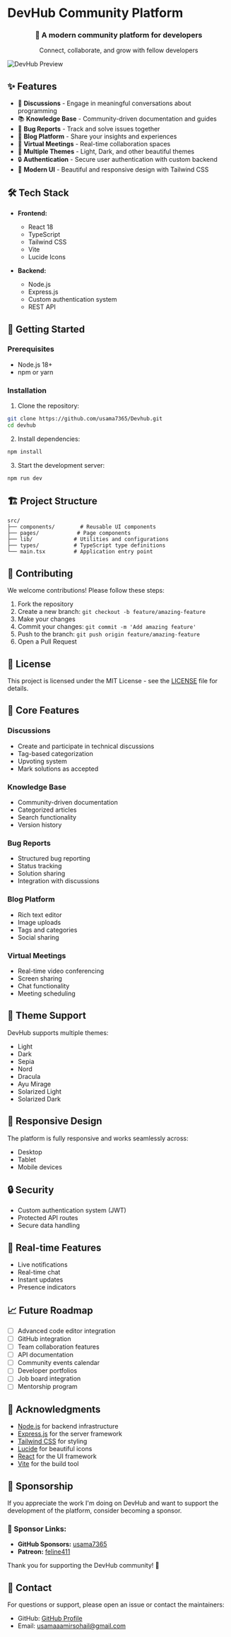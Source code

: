 # DevHub Community Platform

<div align="center">
  <h3>🚀 A modern community platform for developers</h3>
  <p>Connect, collaborate, and grow with fellow developers</p>
</div>

![DevHub Preview](https://lh3.googleusercontent.com/fife/ALs6j_GQKtyp6Nv09uRNnR5fl0LQFTYi-TpHTxh6rNmSQpZohU3TcWAlhoc1fE2dB0KyVNBgbiBdAe9Okg0p9c6eKsIZkHWCfh_QB0mYYGTXnr9c0Xdk92maWZy4LW-KexAdEEaIRMd0eoUux28DSLsNwERAYfp8G8ODZq1N93GjXtPpo_2Tjfc5CxtF3YBKQ4vmBy5SALeELRWGzbyaKKvxoIxhwDcm1i_h3ElrmkUEv__-YSbTYR0STWO-hNjwWlcq7rCCTus6oFuBfKUVkLMktSLCEN95GxGhvoeLdd6R9Mf9hV9hin6cvB8LnvaFw_Ph7BX0eZGzNgmx4qSggx7i5Ea64pk5cEjXNxIL00KXmGplYNgQRSjI0md5A7RU4Yt3Ii11l3rb4P2cilLrA9XFc2Yf1gALIRiKl3gO8_8DcMdfHyIDns5ukWbw96R855-hgRMf9fJAQd4ifLEAOaHhuLknjBw7i9g7bsmUrM4LhVScZiRgTfkaSgrbeiMMSE5P_KC2bmdgBX3he53Vap0X7SGm0kjPEauO9IN6kOHXHP8mfZZFufev2mo-EX2nYOMqXElaI4tE9F19-2GvG2NH8hUSVgNCdEKyyL6Z6KCsPzigpW3xwowbmKtNI_1bvl7c-cIlc4NgaaP88m5_BejDNSfH0oEIFX1ZZgCmpVyIwAZSwG9-YjdCgu4hBFysdb0F-Qu-9DPw9tFLCG1gosZ2BC20yYWg67N9L1313EVBZxBFo6zi_uUnWe9hZWC8MM9RbsJ-SZN85G7cSEGt8MjhDxRdv6qj1T81rviiuHKivqfjMiIsq6PgPZeZTHvuptbWQE-NYVnBBe8hkg6DKFAW9c4oAsY6sJ1r6WZ1VRzkrkB-kJjd6FOWehHehr2C85kNBIga_QvH3V-O50NC_M7Jq5h_0dleLE1qLESJKXmx2MwjQbbFmtibTrtKYY2kbqk7uW77oV9hjTJ02_WBRBjigG94R9Zi_ZtAzppP42_4w3afgtZ-GS9BOViGKoZSCot838Z3VBxhMT9XDzn3FK9Z384o1aCschPPqdzv2Yejc8ls46xrg4hgvVFJOYyCR6bOLQniGRfvrxSVbxkNzINgmu4oNr7sjcw7TM0_Iaawwg7IKKqk4z0exZ8mSG03i8408GJ2d57RHvx-yPvFyWZbwve1UqrMa_QyaASNDMmoNh0ZVyXOC8UiyaTSbxsrCUHnyA6W7ozloGDrxn_qZ4i6eIEW_sWpEf_-enjzWCN9FMj1h3Ihxl7hceBIXhwjJKM2MBOrpsc-EzAPTMlWjZ2_AvCVtD0pluUjDPz774gpB64LJoTBiMqHlZxRZvdCCWRIJl9nslJgztoS5IF6j_AFMgs7Xvvk8NZRPorw7c708iLHXUnXk5ox7V9pRQNde6kA9ODFVWMRDwoGFBd0ykDm_s0LphRSQDmcR87mRrxXpW2rztccbHqOf-NxZfZzO6Lq8tu5TtoapgZDfI5pbWyThUbxWJo3YYJg2aRjwxKGKFBTncNiYjc0CW5qdmAmzpX8h471w4vXmG8cHw7FBscdRqAxjGbM9A2155t8HAjarvGN_6wCdFYGZkJazOVNywGMa4pQ78sax3xW3iHfQNg=w3360-h1194)

## ✨ Features

- 💬 **Discussions** - Engage in meaningful conversations about programming
- 📚 **Knowledge Base** - Community-driven documentation and guides
- 🐛 **Bug Reports** - Track and solve issues together
- 📝 **Blog Platform** - Share your insights and experiences
- 🎥 **Virtual Meetings** - Real-time collaboration spaces
- 🌙 **Multiple Themes** - Light, Dark, and other beautiful themes
- 🔒 **Authentication** - Secure user authentication with custom backend
- 🎨 **Modern UI** - Beautiful and responsive design with Tailwind CSS

## 🛠️ Tech Stack

- **Frontend:**
  - React 18
  - TypeScript
  - Tailwind CSS
  - Vite
  - Lucide Icons

- **Backend:**
  - Node.js
  - Express.js
  - Custom authentication system
  - REST API

## 🚀 Getting Started

### Prerequisites

- Node.js 18+
- npm or yarn

### Installation

1. Clone the repository:
```bash
git clone https://github.com/usama7365/Devhub.git
cd devhub
```

2. Install dependencies:
```bash
npm install
```


3. Start the development server:
```bash
npm run dev
```

## 🏗️ Project Structure

```
src/
├── components/        # Reusable UI components
├── pages/            # Page components
├── lib/             # Utilities and configurations
├── types/           # TypeScript type definitions
└── main.tsx         # Application entry point
```

## 🤝 Contributing

We welcome contributions! Please follow these steps:

1. Fork the repository
2. Create a new branch: `git checkout -b feature/amazing-feature`
3. Make your changes
4. Commit your changes: `git commit -m 'Add amazing feature'`
5. Push to the branch: `git push origin feature/amazing-feature`
6. Open a Pull Request

## 📝 License

This project is licensed under the MIT License - see the [LICENSE](LICENSE) file for details.

## 🌟 Core Features

### Discussions
- Create and participate in technical discussions
- Tag-based categorization
- Upvoting system
- Mark solutions as accepted

### Knowledge Base
- Community-driven documentation
- Categorized articles
- Search functionality
- Version history

### Bug Reports
- Structured bug reporting
- Status tracking
- Solution sharing
- Integration with discussions

### Blog Platform
- Rich text editor
- Image uploads
- Tags and categories
- Social sharing

### Virtual Meetings
- Real-time video conferencing
- Screen sharing
- Chat functionality
- Meeting scheduling

## 🎨 Theme Support

DevHub supports multiple themes:
- Light
- Dark
- Sepia
- Nord
- Dracula
- Ayu Mirage
- Solarized Light
- Solarized Dark

## 📱 Responsive Design

The platform is fully responsive and works seamlessly across:
- Desktop
- Tablet
- Mobile devices

## 🔒 Security

- Custom authentication system (JWT)
- Protected API routes
- Secure data handling

## 🔄 Real-time Features

- Live notifications
- Real-time chat
- Instant updates
- Presence indicators

## 📈 Future Roadmap

- [ ] Advanced code editor integration
- [ ] GitHub integration
- [ ] Team collaboration features
- [ ] API documentation
- [ ] Community events calendar
- [ ] Developer portfolios
- [ ] Job board integration
- [ ] Mentorship program

## 💖 Acknowledgments

- [Node.js](https://nodejs.org/en) for backend infrastructure
- [Express.js](https://expressjs.com) for the server framework
- [Tailwind CSS](https://tailwindcss.com) for styling
- [Lucide](https://lucide.dev) for beautiful icons
- [React](https://reactjs.org) for the UI framework
- [Vite](https://vitejs.dev) for the build tool


## 💸 Sponsorship

If you appreciate the work I'm doing on DevHub and want to support the development of the platform, consider becoming a sponsor.

### 💖 Sponsor Links:
- **GitHub Sponsors:** [usama7365](https://github.com/sponsors/usama7365)
- **Patreon:** [feline411](https://www.patreon.com/feline411)

Thank you for supporting the DevHub community! 🙏


## 📧 Contact

For questions or support, please open an issue or contact the maintainers:

- GitHub: [GitHub Profile](https://github.com/usama7365)
- Email: usamaaamirsohail@gmail.com
